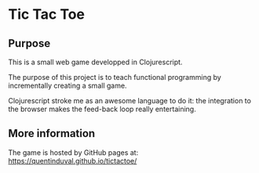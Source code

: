 # Tic Tac Toe


## Purpose

This is a small web game developped in Clojurescript.

The purpose of this project is to teach functional programming by incrementally creating a small game.

Clojurescript stroke me as an awesome language to do it: the integration to the browser makes the feed-back loop really entertaining.


## More information

The game is hosted by GitHub pages at:
https://quentinduval.github.io/tictactoe/
